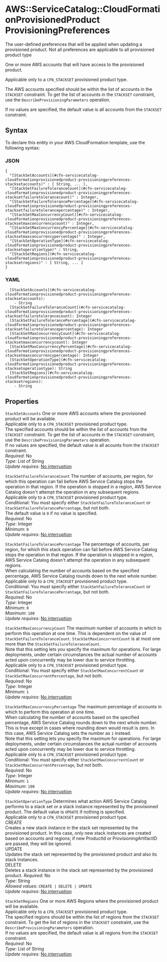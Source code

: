 # AWS::ServiceCatalog::CloudFormationProvisionedProduct ProvisioningPreferences<a name="aws-properties-servicecatalog-cloudformationprovisionedproduct-provisioningpreferences"></a>

The user\-defined preferences that will be applied when updating a provisioned product\. Not all preferences are applicable to all provisioned product type

One or more AWS accounts that will have access to the provisioned product\.

Applicable only to a `CFN_STACKSET` provisioned product type\.

The AWS accounts specified should be within the list of accounts in the `STACKSET` constraint\. To get the list of accounts in the `STACKSET` constraint, use the `DescribeProvisioningParameters` operation\.

If no values are specified, the default value is all accounts from the `STACKSET` constraint\.

## Syntax<a name="aws-properties-servicecatalog-cloudformationprovisionedproduct-provisioningpreferences-syntax"></a>

To declare this entity in your AWS CloudFormation template, use the following syntax:

### JSON<a name="aws-properties-servicecatalog-cloudformationprovisionedproduct-provisioningpreferences-syntax.json"></a>

```
{
  "[StackSetAccounts](#cfn-servicecatalog-cloudformationprovisionedproduct-provisioningpreferences-stacksetaccounts)" : [ String, ... ],
  "[StackSetFailureToleranceCount](#cfn-servicecatalog-cloudformationprovisionedproduct-provisioningpreferences-stacksetfailuretolerancecount)" : Integer,
  "[StackSetFailureTolerancePercentage](#cfn-servicecatalog-cloudformationprovisionedproduct-provisioningpreferences-stacksetfailuretolerancepercentage)" : Integer,
  "[StackSetMaxConcurrencyCount](#cfn-servicecatalog-cloudformationprovisionedproduct-provisioningpreferences-stacksetmaxconcurrencycount)" : Integer,
  "[StackSetMaxConcurrencyPercentage](#cfn-servicecatalog-cloudformationprovisionedproduct-provisioningpreferences-stacksetmaxconcurrencypercentage)" : Integer,
  "[StackSetOperationType](#cfn-servicecatalog-cloudformationprovisionedproduct-provisioningpreferences-stacksetoperationtype)" : String,
  "[StackSetRegions](#cfn-servicecatalog-cloudformationprovisionedproduct-provisioningpreferences-stacksetregions)" : [ String, ... ]
}
```

### YAML<a name="aws-properties-servicecatalog-cloudformationprovisionedproduct-provisioningpreferences-syntax.yaml"></a>

```
  [StackSetAccounts](#cfn-servicecatalog-cloudformationprovisionedproduct-provisioningpreferences-stacksetaccounts): 
    - String
  [StackSetFailureToleranceCount](#cfn-servicecatalog-cloudformationprovisionedproduct-provisioningpreferences-stacksetfailuretolerancecount): Integer
  [StackSetFailureTolerancePercentage](#cfn-servicecatalog-cloudformationprovisionedproduct-provisioningpreferences-stacksetfailuretolerancepercentage): Integer
  [StackSetMaxConcurrencyCount](#cfn-servicecatalog-cloudformationprovisionedproduct-provisioningpreferences-stacksetmaxconcurrencycount): Integer
  [StackSetMaxConcurrencyPercentage](#cfn-servicecatalog-cloudformationprovisionedproduct-provisioningpreferences-stacksetmaxconcurrencypercentage): Integer
  [StackSetOperationType](#cfn-servicecatalog-cloudformationprovisionedproduct-provisioningpreferences-stacksetoperationtype): String
  [StackSetRegions](#cfn-servicecatalog-cloudformationprovisionedproduct-provisioningpreferences-stacksetregions): 
    - String
```

## Properties<a name="aws-properties-servicecatalog-cloudformationprovisionedproduct-provisioningpreferences-properties"></a>

`StackSetAccounts`  <a name="cfn-servicecatalog-cloudformationprovisionedproduct-provisioningpreferences-stacksetaccounts"></a>
One or more AWS accounts where the provisioned product will be available\.  
Applicable only to a `CFN_STACKSET` provisioned product type\.  
The specified accounts should be within the list of accounts from the `STACKSET` constraint\. To get the list of accounts in the `STACKSET` constraint, use the `DescribeProvisioningParameters` operation\.  
If no values are specified, the default value is all acounts from the `STACKSET` constraint\.  
*Required*: No  
*Type*: List of String  
*Update requires*: [No interruption](https://docs.aws.amazon.com/AWSCloudFormation/latest/UserGuide/using-cfn-updating-stacks-update-behaviors.html#update-no-interrupt)

`StackSetFailureToleranceCount`  <a name="cfn-servicecatalog-cloudformationprovisionedproduct-provisioningpreferences-stacksetfailuretolerancecount"></a>
The number of accounts, per region, for which this operation can fail before AWS Service Catalog stops the operation in that region\. If the operation is stopped in a region, AWS Service Catalog doesn't attempt the operation in any subsequent regions\.  
Applicable only to a `CFN_STACKSET` provisioned product type\.  
Conditional: You must specify either `StackSetFailureToleranceCount` or `StackSetFailureTolerancePercentage`, but not both\.  
The default value is `0` if no value is specified\.  
*Required*: No  
*Type*: Integer  
*Minimum*: `0`  
*Update requires*: [No interruption](https://docs.aws.amazon.com/AWSCloudFormation/latest/UserGuide/using-cfn-updating-stacks-update-behaviors.html#update-no-interrupt)

`StackSetFailureTolerancePercentage`  <a name="cfn-servicecatalog-cloudformationprovisionedproduct-provisioningpreferences-stacksetfailuretolerancepercentage"></a>
The percentage of accounts, per region, for which this stack operation can fail before AWS Service Catalog stops the operation in that region\. If the operation is stopped in a region, AWS Service Catalog doesn't attempt the operation in any subsequent regions\.  
When calculating the number of accounts based on the specified percentage, AWS Service Catalog rounds down to the next whole number\.  
Applicable only to a `CFN_STACKSET` provisioned product type\.  
Conditional: You must specify either `StackSetFailureToleranceCount` or `StackSetFailureTolerancePercentage`, but not both\.  
*Required*: No  
*Type*: Integer  
*Minimum*: `0`  
*Maximum*: `100`  
*Update requires*: [No interruption](https://docs.aws.amazon.com/AWSCloudFormation/latest/UserGuide/using-cfn-updating-stacks-update-behaviors.html#update-no-interrupt)

`StackSetMaxConcurrencyCount`  <a name="cfn-servicecatalog-cloudformationprovisionedproduct-provisioningpreferences-stacksetmaxconcurrencycount"></a>
The maximum number of accounts in which to perform this operation at one time\. This is dependent on the value of `StackSetFailureToleranceCount`\. `StackSetMaxConcurrentCount` is at most one more than the `StackSetFailureToleranceCount`\.  
Note that this setting lets you specify the maximum for operations\. For large deployments, under certain circumstances the actual number of accounts acted upon concurrently may be lower due to service throttling\.  
Applicable only to a `CFN_STACKSET` provisioned product type\.  
Conditional: You must specify either `StackSetMaxConcurrentCount` or `StackSetMaxConcurrentPercentage`, but not both\.  
*Required*: No  
*Type*: Integer  
*Minimum*: `1`  
*Update requires*: [No interruption](https://docs.aws.amazon.com/AWSCloudFormation/latest/UserGuide/using-cfn-updating-stacks-update-behaviors.html#update-no-interrupt)

`StackSetMaxConcurrencyPercentage`  <a name="cfn-servicecatalog-cloudformationprovisionedproduct-provisioningpreferences-stacksetmaxconcurrencypercentage"></a>
The maximum percentage of accounts in which to perform this operation at one time\.  
When calculating the number of accounts based on the specified percentage, AWS Service Catalog rounds down to the next whole number\. This is true except in cases where rounding down would result is zero\. In this case, AWS Service Catalog sets the number as `1` instead\.  
Note that this setting lets you specify the maximum for operations\. For large deployments, under certain circumstances the actual number of accounts acted upon concurrently may be lower due to service throttling\.  
Applicable only to a `CFN_STACKSET` provisioned product type\.  
Conditional: You must specify either `StackSetMaxConcurrentCount` or `StackSetMaxConcurrentPercentage`, but not both\.  
*Required*: No  
*Type*: Integer  
*Minimum*: `1`  
*Maximum*: `100`  
*Update requires*: [No interruption](https://docs.aws.amazon.com/AWSCloudFormation/latest/UserGuide/using-cfn-updating-stacks-update-behaviors.html#update-no-interrupt)

`StackSetOperationType`  <a name="cfn-servicecatalog-cloudformationprovisionedproduct-provisioningpreferences-stacksetoperationtype"></a>
Determines what action AWS Service Catalog performs to a stack set or a stack instance represented by the provisioned product\. The default value is `UPDATE` if nothing is specified\.  
Applicable only to a `CFN_STACKSET` provisioned product type\.    
CREATE  
Creates a new stack instance in the stack set represented by the provisioned product\. In this case, only new stack instances are created based on accounts and regions; if new ProductId or ProvisioningArtifactID are passed, they will be ignored\.  
UPDATE  
Updates the stack set represented by the provisioned product and also its stack instances\.  
DELETE  
Deletes a stack instance in the stack set represented by the provisioned product\.
*Required*: No  
*Type*: String  
*Allowed values*: `CREATE | DELETE | UPDATE`  
*Update requires*: [No interruption](https://docs.aws.amazon.com/AWSCloudFormation/latest/UserGuide/using-cfn-updating-stacks-update-behaviors.html#update-no-interrupt)

`StackSetRegions`  <a name="cfn-servicecatalog-cloudformationprovisionedproduct-provisioningpreferences-stacksetregions"></a>
One or more AWS Regions where the provisioned product will be available\.  
Applicable only to a `CFN_STACKSET` provisioned product type\.  
The specified regions should be within the list of regions from the `STACKSET` constraint\. To get the list of regions in the `STACKSET` constraint, use the `DescribeProvisioningParameters` operation\.  
If no values are specified, the default value is all regions from the `STACKSET` constraint\.  
*Required*: No  
*Type*: List of String  
*Update requires*: [No interruption](https://docs.aws.amazon.com/AWSCloudFormation/latest/UserGuide/using-cfn-updating-stacks-update-behaviors.html#update-no-interrupt)